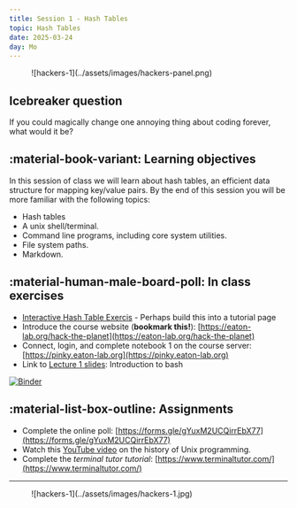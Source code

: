 ```yaml
---
title: Session 1 - Hash Tables
topic: Hash Tables
date: 2025-03-24
day: Mo
---
```


<figure markdown="span">
  ![hackers-1](../assets/images/hackers-panel.png)
</figure>

## Icebreaker question  
If you could magically change one annoying thing about coding forever, what would it be?

## :material-book-variant: Learning objectives

In this session of class we will learn about hash tables, an efficient
data structure for mapping key/value pairs. By the end of this session 
you will be more familiar with the following topics:

- Hash tables
- A unix shell/terminal.
- Command line programs, including core system utilities.
- File system paths.
- Markdown.

## :material-human-male-board-poll: In class exercises
- [Interactive Hash Table Exercis](https://visualgo.net/en/hashtable) - Perhaps build this into a tutorial page
- Introduce the course website (**bookmark this!**): [https://eaton-lab.org/hack-the-planet](https://eaton-lab.org/hack-the-planet)
- Connect, login, and complete notebook 1 on the course server: [https://pinky.eaton-lab.org](https://pinky.eaton-lab.org)
- Link to [Lecture 1 slides](../../lectures/1.0/): Introduction to bash

[![Binder](https://mybinder.org/badge_logo.svg)](https://mybinder.org/v2/gh/isaacovercast/CSCI232/HEAD)

## :material-list-box-outline: Assignments
- Complete the online poll: [https://forms.gle/gYuxM2UCQirrEbX77](https://forms.gle/gYuxM2UCQirrEbX77)
- Watch this [YouTube video](https://www.youtube.com/watch?v=tc4ROCJYbm0&t=1290s) on the history of Unix programming.
- Complete the *terminal tutor tutorial*: [https://www.terminaltutor.com/](https://www.terminaltutor.com/)


-----------------------------------------------------

<figure markdown="span">
  ![hackers-1](../assets/images/hackers-1.jpg)
</figure>

